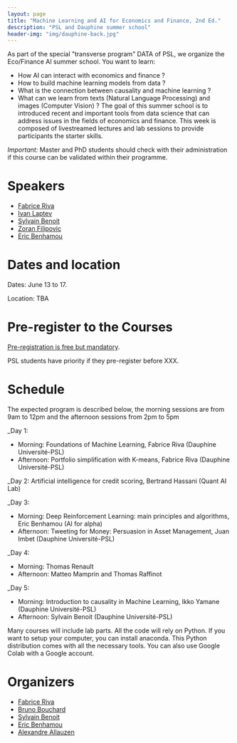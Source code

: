 ```yaml
---
layout: page
title: "Machine Learning and AI for Economics and Finance, 2nd Ed."
description: "PSL and Dauphine summer school"
header-img: "img/dauphine-back.jpg"
---
```


As part of the special "transverse program" DATA of PSL, we organize the Eco/Finance AI summer school. You want to learn: 
- How AI can interact with economics and finance ?
- How to build machine learning models from data ?
- What is the connection between causality and machine learning ? 
- What can we learn from texts (Natural Language Processing) and images (Computer Vision) ? 
The goal of this summer school is to introduced recent and important tools from data science that can  address issues in the fields of economics and finance. This week  is composed of  livestreamed lectures and lab sessions to provide participants the starter skills. 



_Important:_ Master and PhD students should check with their administration if this course can be validated within their programme. 



# Speakers  


- [Fabrice Riva](http://www.finance.dauphine.fr/membres/fabrice-riva/)
- [Ivan Laptev](https://www.di.ens.fr/~laptev/)
- [Sylvain Benoit](https://sites.google.com/site/sylvainbenoit87/)
- [Zoran Filipovic](https://sites.google.com/view/zoranfilipovic)
- [Eric Benhamou](https://www.lamsade.dauphine.fr/~ebenhamou/)


# Dates and location


Dates: June 13 to 17.

Location: TBA

# Pre-register to the Courses


[Pre-registration is free but mandatory](https://forms.gle/ztq59GHq2JD91kDk9).

PSL students have priority if they pre-register before XXX.



# Schedule


The expected program is described below, the morning sessions are from 9am to 12pm and the afternoon sessions from 2pm to 5pm


_Day 1:
- Morning: Foundations of Machine Learning, Fabrice Riva (Dauphine Université-PSL)
- Afternoon: Portfolio simplification with K-means, Fabrice Riva (Dauphine Université-PSL)

_Day 2: Artificial intelligence for credit scoring, Bertrand Hassani (Quant AI Lab)

_Day 3:
- Morning: Deep Reinforcement Learning: main principles and algorithms, Eric Benhamou (AI for alpha)
- Afternoon: Tweeting for Money: Persuasion in Asset Management, Juan Imbet (Dauphine Université-PSL)

_Day 4:
- Morning: Thomas Renault
- Afternoon: Matteo Mamprin and Thomas Raffinot

_Day 5:
- Morning: Introduction to causality in Machine Learning, Ikko Yamane (Dauphine Université-PSL)
- Afternoon: Sylvain Benoit (Dauphine Université-PSL)



Many courses will include lab parts. All the code will rely on Python. If you want to setup your computer, you can install anaconda. This Python distribution comes with all the necessary tools. You can also use Google Colab with a Google account.


# Organizers


- [Fabrice Riva](http://www.finance.dauphine.fr/membres/fabrice-riva/)
- [Bruno Bouchard](https://www.ceremade.dauphine.fr/~bouchard/bouchard.htm)
- [Sylvain Benoit](https://sites.google.com/site/sylvainbenoit87/)
- [Eric Benhamou](https://www.lamsade.dauphine.fr/~ebenhamou/)
- [Alexandre Allauzen](https://allauzen.github.io/)


